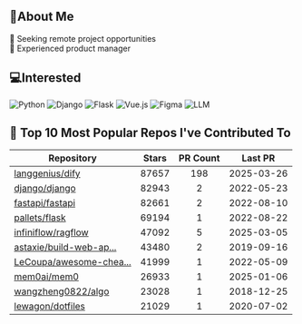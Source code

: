 ## 💫About Me 
👯 Seeking remote project opportunities   
🌱 Experienced product manager

## 💻Interested
![Python](https://img.shields.io/badge/python-3670A0?style=for-the-badge&logo=python&logoColor=ffdd54) ![Django](https://img.shields.io/badge/django-%23092E20.svg?style=for-the-badge&logo=django&logoColor=white) ![Flask](https://img.shields.io/badge/flask-%23000.svg?style=for-the-badge&logo=flask&logoColor=white) ![Vue.js](https://img.shields.io/badge/vuejs-%2335495e.svg?style=for-the-badge&logo=vuedotjs&logoColor=%234FC08D)  ![Figma](https://img.shields.io/badge/figma-%23F24E1E.svg?style=for-the-badge&logo=figma&logoColor=white) ![LLM](https://img.shields.io/badge/LLM-%23412991.svg?style=for-the-badge&logo=openai&logoColor=white)

## 🌟 Top 10 Most Popular Repos I've Contributed To

| Repository | Stars | PR Count | Last PR |
|-----|:---:|:---:|:---:|
| [langgenius/dify](https://github.com/langgenius/dify) | 87657 | 198 | 2025-03-26 |
| [django/django](https://github.com/django/django) | 82943 | 2 | 2022-05-23 |
| [fastapi/fastapi](https://github.com/fastapi/fastapi) | 82661 | 2 | 2022-08-10 |
| [pallets/flask](https://github.com/pallets/flask) | 69194 | 1 | 2022-08-22 |
| [infiniflow/ragflow](https://github.com/infiniflow/ragflow) | 47092 | 5 | 2025-03-05 |
| [astaxie/build-web-ap...](https://github.com/astaxie/build-web-application-with-golang) | 43480 | 2 | 2019-09-16 |
| [LeCoupa/awesome-chea...](https://github.com/LeCoupa/awesome-cheatsheets) | 41999 | 1 | 2022-05-09 |
| [mem0ai/mem0](https://github.com/mem0ai/mem0) | 26933 | 1 | 2025-01-06 |
| [wangzheng0822/algo](https://github.com/wangzheng0822/algo) | 23028 | 1 | 2018-12-25 |
| [lewagon/dotfiles](https://github.com/lewagon/dotfiles) | 21029 | 1 | 2020-07-02 |

